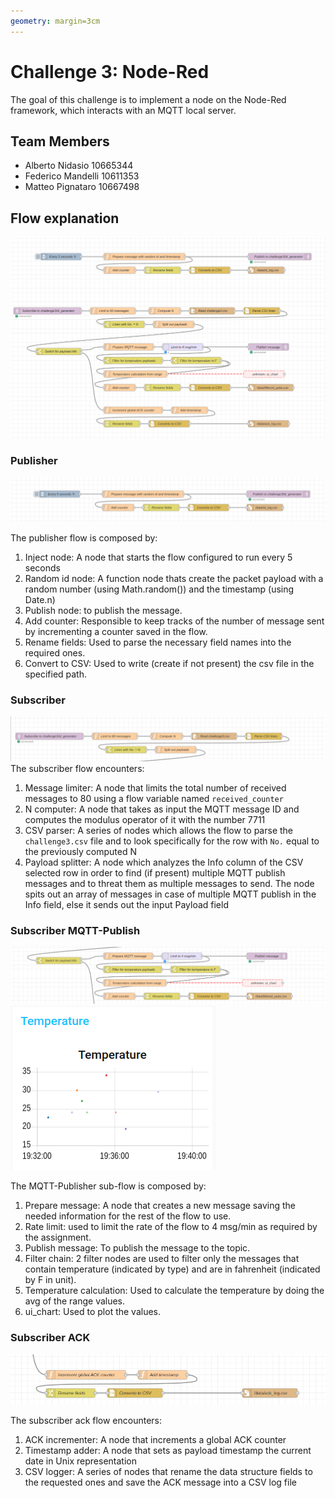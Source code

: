 ```yaml
---
geometry: margin=3cm
---
```


# Challenge 3: Node-Red

The goal of this challenge is to implement a node on the Node-Red framework, which interacts with an MQTT local server.

## Team Members

- Alberto Nidasio 10665344
- Federico Mandelli 10611353
- Matteo Pignataro 10667498

## Flow explanation

![alt text](image.png)

### Publisher

![alt text](image-1.png)

The publisher flow is composed by:

1. Inject node: A node that starts the flow configured to run every 5 seconds
2. Random id node: A function node thats create the packet payload with a random number (using Math.random()) and the timestamp
   (using Date.n)
3. Publish node: to publish the message.
4. Add counter: Responsible to keep tracks of the number of message sent by incrementing a counter saved in the flow.
5. Rename fields: Used to parse the necessary field names into the required ones.
6. Convert to CSV: Used to write (create if not present) the csv file in the specified path.

### Subscriber

![alt text](image-2.png)
The subscriber flow encounters:

1. Message limiter: A node that limits the total number of received messages to 80 using a flow variable named `received_counter`
2. N computer: A node that takes as input the MQTT message ID and computes the modulus operator of it with the number 7711
3. CSV parser: A series of nodes which allows the flow to parse the `challenge3.csv` file and to look specifically for the row with `No.` equal to the previously computed N
4. Payload splitter: A node which analyzes the Info column of the CSV selected row in order to find (if present) multiple MQTT publish messages and to threat them as multiple messages to send. The node spits out an array of messages in case of multiple MQTT publish in the Info field, else it sends out the input Payload field

### Subscriber MQTT-Publish

![alt text](image-3.png)
![alt text](image-5.png)

The MQTT-Publisher sub-flow is composed by:

1. Prepare message: A node that creates a new message saving the needed
   information for the rest of the flow to use.
2. Rate limit: used to limit the rate of the flow to 4 msg/min as required by the assignment.
3. Publish message: To publish the message to the topic.
4. Filter chain: 2 filter nodes are used to filter only the messages that contain temperature (indicated by type) and are in fahrenheit (indicated by F in unit).
5. Temperature calculation: Used to calculate the temperature by doing the avg of the range values.
6. ui_chart: Used to plot the values.

### Subscriber ACK

![alt text](image-4.png)

The subscriber ack flow encounters:

1. ACK incrementer: A node that increments a global ACK counter
2. Timestamp adder: A node that sets as payload timestamp the current date in Unix representation
3. CSV logger: A series of nodes that rename the data structure fields to the requested ones and save the ACK message into a CSV log file
